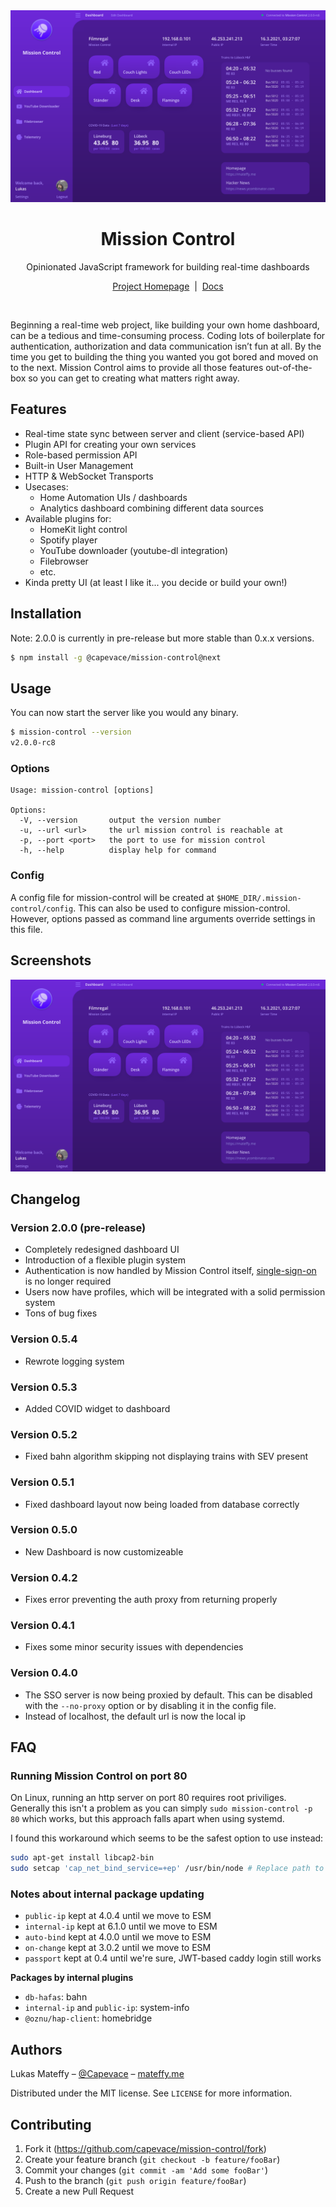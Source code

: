 <div align="center">
	<a href="https://mateffy.me/mission-control-project">
		<img src="resources/screenshot-2.0.0-rc6.png">
	</a>
	<h1>Mission Control</h1>
	<p>
		Opinionated JavaScript framework for building real-time dashboards
	</p>
	<p>
		<a href="https://mission-control.js.org">Project Homepage</a>
		<span>&nbsp;|&nbsp;</span>
		<a href="https://mission-control.js.org">Docs</a>
	</p>
</div>

<br>



Beginning a real-time web project, like building your own home dashboard, can be a tedious and time-consuming process.
Coding lots of boilerplate for authentication, authorization and data communication isn’t fun at all. By the time you get to building the thing you wanted you got bored and moved on to the next.
Mission Control aims to provide all those features out-of-the-box so you can get to creating what matters right away.


## Features

- Real-time state sync between server and client (service-based API)
- Plugin API for creating your own services
- Role-based permission API
- Built-in User Management
- HTTP & WebSocket Transports
- Usecases:
	- Home Automation UIs / dashboards
	- Analytics dashboard combining different data sources
- Available plugins for:
	- HomeKit light control
	- Spotify player
	- YouTube downloader (youtube-dl integration)
	- Filebrowser
	- etc.
- Kinda pretty UI (at least I like it... you decide or build your own!)

## Installation

Note: 2.0.0 is currently in pre-release but more stable than 0.x.x versions.

```sh
$ npm install -g @capevace/mission-control@next
```

## Usage

You can now start the server like you would any binary.

```sh
$ mission-control --version
v2.0.0-rc8
```

### Options

```
Usage: mission-control [options]

Options:
  -V, --version       output the version number
  -u, --url <url>     the url mission control is reachable at
  -p, --port <port>   the port to use for mission control
  -h, --help          display help for command
```

### Config

A config file for mission-control will be created at `$HOME_DIR/.mission-control/config`. This can also be used to configure mission-control. However, options passed as command line arguments override settings in this file.

## Screenshots

![Mission Control Screenshot](resources/screenshot-2.0.0-rc6.png "Mission Control Screenshot")

## Changelog

### Version 2.0.0 (pre-release)

- Completely redesigned dashboard UI
- Introduction of a flexible plugin system
- Authentication is now handled by Mission Control itself, [single-sign-on](https://github.com/capevace/single-sign-on) is no longer required
- Users now have profiles, which will be integrated with a solid permission system
- Tons of bug fixes

### Version 0.5.4

- Rewrote logging system

### Version 0.5.3

- Added COVID widget to dashboard

### Version 0.5.2

- Fixed bahn algorithm skipping not displaying trains with SEV present

### Version 0.5.1

- Fixed dashboard layout now being loaded from database correctly

### Version 0.5.0

- New Dashboard is now customizeable

### Version 0.4.2

- Fixes error preventing the auth proxy from returning properly

### Version 0.4.1

- Fixes some minor security issues with dependencies

### Version 0.4.0

- The SSO server is now being proxied by default. This can be disabled with the `--no-proxy` option or by disabling it in the config file.
- Instead of localhost, the default url is now the local ip

## FAQ

### Running Mission Control on port 80

On Linux, running an http server on port 80 requires root priviliges. Generally this isn't a problem as you can simply `sudo mission-control -p 80` which works, but this approach falls apart when using systemd.

I found this workaround which seems to be the safest option to use instead:

```sh
sudo apt-get install libcap2-bin
sudo setcap 'cap_net_bind_service=+ep' /usr/bin/node # Replace path to node binary
```

### Notes about internal package updating
- `public-ip` kept at 4.0.4 until we move to ESM
- `internal-ip` kept at 6.1.0 until we move to ESM
- `auto-bind` kept at 4.0.0 until we move to ESM
- `on-change` kept at 3.0.2 until we move to ESM
- `passport` kept at 0.4 until we're sure, JWT-based caddy login still works

**Packages by internal plugins**
- `db-hafas`: bahn
- `internal-ip` and `public-ip`: system-info
- `@oznu/hap-client`: homebridge

## Authors

Lukas Mateffy – [@Capevace](https://twitter.com/capevace) – [mateffy.me](https://mateffy.me)

Distributed under the MIT license. See `LICENSE` for more information.

## Contributing

1. Fork it (<https://github.com/capevace/mission-control/fork>)
2. Create your feature branch (`git checkout -b feature/fooBar`)
3. Commit your changes (`git commit -am 'Add some fooBar'`)
4. Push to the branch (`git push origin feature/fooBar`)
5. Create a new Pull Request
